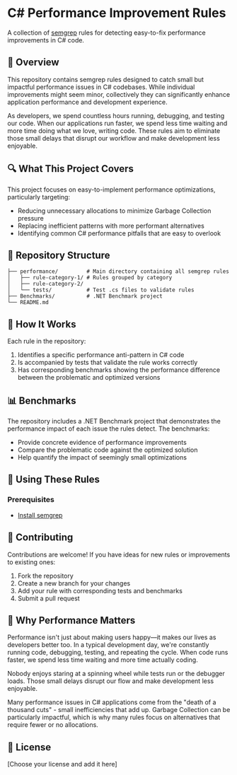 # C# Performance Improvement Rules

A collection of [semgrep](https://semgrep.dev/) rules for detecting easy-to-fix performance improvements in C# code.

## 🚀 Overview

This repository contains semgrep rules designed to catch small but impactful performance issues in C# codebases. While individual improvements might seem minor, collectively they can significantly enhance application performance and development experience.

As developers, we spend countless hours running, debugging, and testing our code. When our applications run faster, we spend less time waiting and more time doing what we love, writing code. These rules aim to eliminate those small delays that disrupt our workflow and make development less enjoyable.

## 🔍 What This Project Covers

This project focuses on easy-to-implement performance optimizations, particularly targeting:

- Reducing unnecessary allocations to minimize Garbage Collection pressure
- Replacing inefficient patterns with more performant alternatives
- Identifying common C# performance pitfalls that are easy to overlook

## 📁 Repository Structure

```
├── performance/         # Main directory containing all semgrep rules
│   ├── rule-category-1/ # Rules grouped by category 
│   ├── rule-category-2/
│   └── tests/           # Test .cs files to validate rules
├── Benchmarks/          # .NET Benchmark project
└── README.md
```

## 🔧 How It Works

Each rule in the repository:

1. Identifies a specific performance anti-pattern in C# code
2. Is accompanied by tests that validate the rule works correctly
3. Has corresponding benchmarks showing the performance difference between the problematic and optimized versions

## 📊 Benchmarks

The repository includes a .NET Benchmark project that demonstrates the performance impact of each issue the rules detect. The benchmarks:

- Provide concrete evidence of performance improvements
- Compare the problematic code against the optimized solution
- Help quantify the impact of seemingly small optimizations

## 🧰 Using These Rules

### Prerequisites

- [Install semgrep](https://semgrep.dev/docs/getting-started/)


## 🤝 Contributing

Contributions are welcome! If you have ideas for new rules or improvements to existing ones:

1. Fork the repository
2. Create a new branch for your changes
3. Add your rule with corresponding tests and benchmarks
4. Submit a pull request

## 📖 Why Performance Matters

Performance isn't just about making users happy—it makes our lives as developers better too. In a typical development day, we're constantly running code, debugging, testing, and repeating the cycle. When code runs faster, we spend less time waiting and more time actually coding.

Nobody enjoys staring at a spinning wheel while tests run or the debugger loads. Those small delays disrupt our flow and make development less enjoyable.

Many performance issues in C# applications come from the "death of a thousand cuts" - small inefficiencies that add up. Garbage Collection can be particularly impactful, which is why many rules focus on alternatives that require fewer or no allocations.

## 📝 License

[Choose your license and add it here]